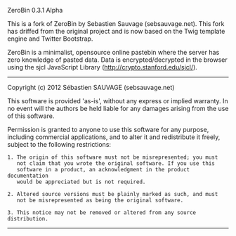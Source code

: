ZeroBin 0.3.1 Alpha

This is a fork of ZeroBin by Sebastien Sauvage (sebsauvage.net). This
fork has driffed from the original project and is now based on the
Twig template engine and Twitter Bootstrap.

ZeroBin is a minimalist, opensource online pastebin where the server
has zero knowledge of pasted data. Data is encrypted/decrypted in the
browser using the sjcl JavaScript Library (http://crypto.stanford.edu/sjcl/).

------------------------------------------------------------------------------

Copyright (c) 2012 Sébastien SAUVAGE (sebsauvage.net)

This software is provided 'as-is', without any express or implied warranty.
In no event will the authors be held liable for any damages arising from
the use of this software.

Permission is granted to anyone to use this software for any purpose,
including commercial applications, and to alter it and redistribute it
freely, subject to the following restrictions:

    1. The origin of this software must not be misrepresented; you must
       not claim that you wrote the original software. If you use this
       software in a product, an acknowledgment in the product documentation
       would be appreciated but is not required.

    2. Altered source versions must be plainly marked as such, and must
       not be misrepresented as being the original software.

    3. This notice may not be removed or altered from any source distribution.

------------------------------------------------------------------------------
